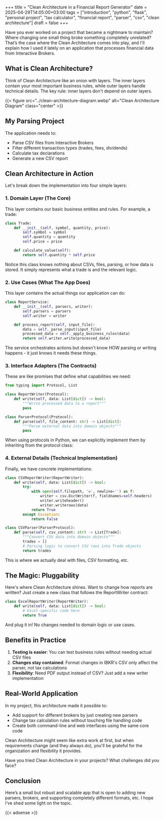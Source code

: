 +++
title = "Clean Architecture in a Financial Report Generator"
date = 2025-04-29T14:05:00+03:00
tags = ["introduction", "python", "flask", "personal project", "tax calculator", "financial report", "parser", "csv", "clean architecture"]
draft = false
+++

Have you ever worked on a project that became a nightmare to maintain? Where changing one small thing broke something completely unrelated? That’s the case where the Clean Architecture comes into play, and I'll explain how I used it lately on an application that processes financial data from Interactive Brokers.

## What is Clean Architecture?

Think of Clean Architecture like an onion with layers. The inner layers contain your most important business rules, while outer layers handle technical details. The key rule: inner layers don't depend on outer layers.

{{< figure src="../clean-architecture-diagram.webp" alt="Clean Architecture Diagram" class="center" >}}

## My Parsing Project

The application needs to:

- Parse CSV files from Interactive Brokers
- Filter different transaction types (trades, fees, dividends)
- Calculate tax declarations
- Generate a new CSV report

## Clean Architecture in Action

Let's break down the implementation into four simple layers:

### 1. Domain Layer (The Core)

This layer contains our basic business entities and rules. For example, a trade:

```python
class Trade:
    def __init__(self, symbol, quantity, price):
        self.symbol = symbol
        self.quantity = quantity
        self.price = price

    def calculate_value(self):
        return self.quantity * self.price
```

Notice this class knows nothing about CSVs, files, parsing, or how data is stored. It simply represents what a trade is and the relevant logic.

### 2. Use Cases (What The App Does)

This layer contains the actual things our application can do:

```python
class ReportService:
    def __init__(self, parsers, writer):
        self.parsers = parsers
        self.writer = writer

    def process_report(self, input_file):
        data = self._parse_input(input_file)
        processed_data = self._apply_business_rules(data)
        return self.writer.write(processed_data)
```

The service orchestrates actions but doesn't know HOW parsing or writing happens - it just knows it needs these things.

### 3. Interface Adapters (The Contracts)

These are like promises that define what capabilities we need:

```python
from typing import Protocol, List

class ReportWriter(Protocol):
    def write(self, data: List[dict]) -> bool:
        """Write processed data to a report"""
        pass

class ParserProtocol(Protocol):
    def parse(self, file_content: str) -> List[dict]:
        """Parse external data into domain objects"""
        pass
```

When using protocols in Python, we can explicitly implement them by inheriting from the protocol class:

### 4. External Details (Technical Implementation)

Finally, we have concrete implementations:

```python
class CSVReportWriter(ReportWriter):
    def write(self, data: List[dict]) -> bool:
        try:
            with open(self.filepath, 'w', newline='') as f:
                writer = csv.DictWriter(f, fieldnames=self.headers)
                writer.writeheader()
                writer.writerows(data)
            return True
        except Exception:
            return False

class CSVParser(ParserProtocol):
    def parse(self, csv_content: str) -> List[Trade]:
        """Convert CSV data into domain objects"""
        trades = []
        # Parsing logic to convert CSV rows into Trade objects
        return trades
```

This is where we actually deal with files, CSV formatting, etc.

## The Magic: Pluggability

Here's where Clean Architecture shines. Want to change how reports are written? Just create a new class that follows the ReportWriter contract:

```python
class ExcelReportWriter(ReportWriter):
    def write(self, data: List[dict]) -> bool:
        # Excel-specific code here
        return True
```

And plug it in! No changes needed to domain logic or use cases.

## Benefits in Practice

1. **Testing is easier**: You can test business rules without needing actual CSV files
2. **Changes stay contained**: Format changes in IBKR's CSV only affect the parser, not tax calculations
3. **Flexibility**: Need PDF output instead of CSV? Just add a new writer implementation

## Real-World Application

In my project, this architecture made it possible to:

- Add support for different brokers by just creating new parsers
- Change tax calculation rules without touching file handling code
- Create both command-line and web interfaces using the same core code

Clean Architecture might seem like extra work at first, but when requirements change (and they always do), you'll be grateful for the organization and flexibility it provides.

Have you tried Clean Architecture in your projects? What challenges did you face?

## Conclusion

Here’s a small but robust and scalable app that is open to adding new parsers, brokers, and supporting completely different formats, etc. I hope I’ve shed some light on the topic.

{{< adsense >}}